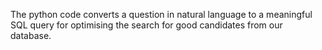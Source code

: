 The python code converts a question in natural language to a meaningful SQL query for optimising the search for good candidates from our database. 
